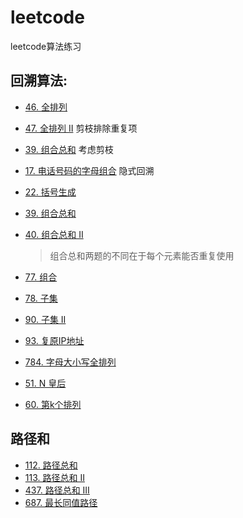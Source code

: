 # leetcode
leetcode算法练习

## 回溯算法:
* [46. 全排列](https://leetcode-cn.com/problems/permutations/)
* [47. 全排列 II](https://leetcode-cn.com/problems/permutations-ii/) 剪枝排除重复项
* [39. 组合总和](https://leetcode-cn.com/problems/combination-sum/) 考虑剪枝
* [17. 电话号码的字母组合](https://leetcode-cn.com/problems/letter-combinations-of-a-phone-number/) 隐式回溯
* [22. 括号生成](https://leetcode-cn.com/problems/generate-parentheses/)
* [39. 组合总和](https://leetcode-cn.com/problems/combination-sum/)
* [40. 组合总和 II](https://leetcode-cn.com/problems/combination-sum-ii/) 
  > 组合总和两题的不同在于每个元素能否重复使用
* [77. 组合](https://leetcode-cn.com/problems/combinations/)
* [78. 子集](https://leetcode-cn.com/problems/subsets/)
* [90. 子集 II](https://leetcode-cn.com/problems/subsets-ii/)
* [93. 复原IP地址](https://leetcode-cn.com/problems/restore-ip-addresses/)
* [784. 字母大小写全排列](https://leetcode-cn.com/problems/letter-case-permutation/)

* [51. N 皇后](https://leetcode-cn.com/problems/n-queens/)
* [60. 第k个排列](https://leetcode-cn.com/problems/permutation-sequence/)

## 路径和
* [112. 路径总和](https://leetcode-cn.com/problems/path-sum/)
* [113. 路径总和 II](https://leetcode-cn.com/problems/path-sum-ii/)
* [437. 路径总和 III](https://leetcode-cn.com/problems/path-sum-iii/)
* [687. 最长同值路径](https://leetcode-cn.com/problems/longest-univalue-path/)